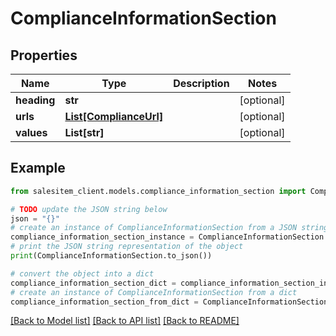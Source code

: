 # ComplianceInformationSection


## Properties

Name | Type | Description | Notes
------------ | ------------- | ------------- | -------------
**heading** | **str** |  | [optional] 
**urls** | [**List[ComplianceUrl]**](ComplianceUrl.md) |  | [optional] 
**values** | **List[str]** |  | [optional] 

## Example

```python
from salesitem_client.models.compliance_information_section import ComplianceInformationSection

# TODO update the JSON string below
json = "{}"
# create an instance of ComplianceInformationSection from a JSON string
compliance_information_section_instance = ComplianceInformationSection.from_json(json)
# print the JSON string representation of the object
print(ComplianceInformationSection.to_json())

# convert the object into a dict
compliance_information_section_dict = compliance_information_section_instance.to_dict()
# create an instance of ComplianceInformationSection from a dict
compliance_information_section_from_dict = ComplianceInformationSection.from_dict(compliance_information_section_dict)
```
[[Back to Model list]](../README.md#documentation-for-models) [[Back to API list]](../README.md#documentation-for-api-endpoints) [[Back to README]](../README.md)


